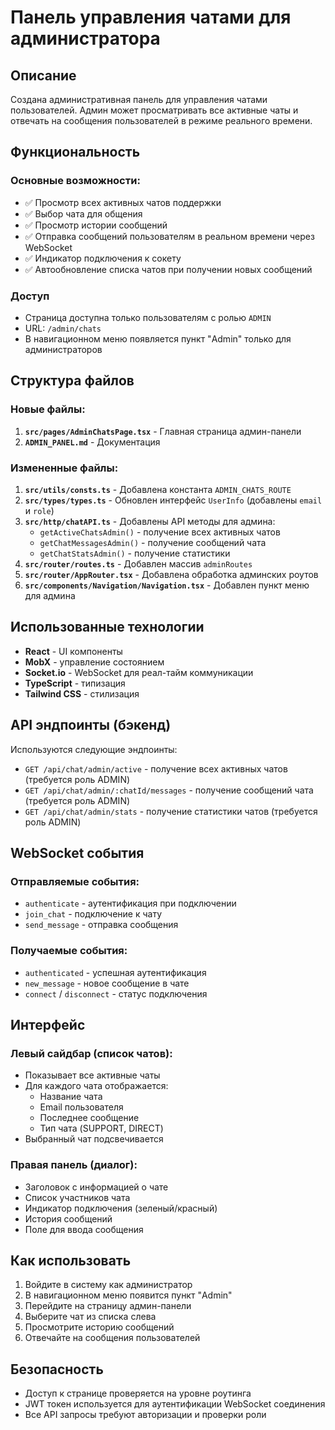 # Панель управления чатами для администратора

## Описание
Создана административная панель для управления чатами пользователей. Админ может просматривать все активные чаты и отвечать на сообщения пользователей в режиме реального времени.

## Функциональность

### Основные возможности:
- ✅ Просмотр всех активных чатов поддержки
- ✅ Выбор чата для общения
- ✅ Просмотр истории сообщений
- ✅ Отправка сообщений пользователям в реальном времени через WebSocket
- ✅ Индикатор подключения к сокету
- ✅ Автообновление списка чатов при получении новых сообщений

### Доступ
- Страница доступна только пользователям с ролью `ADMIN`
- URL: `/admin/chats`
- В навигационном меню появляется пункт "Admin" только для администраторов

## Структура файлов

### Новые файлы:
1. **`src/pages/AdminChatsPage.tsx`** - Главная страница админ-панели
2. **`ADMIN_PANEL.md`** - Документация

### Измененные файлы:
1. **`src/utils/consts.ts`** - Добавлена константа `ADMIN_CHATS_ROUTE`
2. **`src/types/types.ts`** - Обновлен интерфейс `UserInfo` (добавлены `email` и `role`)
3. **`src/http/chatAPI.ts`** - Добавлены API методы для админа:
   - `getActiveChatsAdmin()` - получение всех активных чатов
   - `getChatMessagesAdmin()` - получение сообщений чата
   - `getChatStatsAdmin()` - получение статистики
4. **`src/router/routes.ts`** - Добавлен массив `adminRoutes`
5. **`src/router/AppRouter.tsx`** - Добавлена обработка админских роутов
6. **`src/components/Navigation/Navigation.tsx`** - Добавлен пункт меню для админа

## Использованные технологии
- **React** - UI компоненты
- **MobX** - управление состоянием
- **Socket.io** - WebSocket для реал-тайм коммуникации
- **TypeScript** - типизация
- **Tailwind CSS** - стилизация

## API эндпоинты (бэкенд)

Используются следующие эндпоинты:
- `GET /api/chat/admin/active` - получение всех активных чатов (требуется роль ADMIN)
- `GET /api/chat/admin/:chatId/messages` - получение сообщений чата (требуется роль ADMIN)
- `GET /api/chat/admin/stats` - получение статистики чатов (требуется роль ADMIN)

## WebSocket события

### Отправляемые события:
- `authenticate` - аутентификация при подключении
- `join_chat` - подключение к чату
- `send_message` - отправка сообщения

### Получаемые события:
- `authenticated` - успешная аутентификация
- `new_message` - новое сообщение в чате
- `connect` / `disconnect` - статус подключения

## Интерфейс

### Левый сайдбар (список чатов):
- Показывает все активные чаты
- Для каждого чата отображается:
  - Название чата
  - Email пользователя
  - Последнее сообщение
  - Тип чата (SUPPORT, DIRECT)
- Выбранный чат подсвечивается

### Правая панель (диалог):
- Заголовок с информацией о чате
- Список участников чата
- Индикатор подключения (зеленый/красный)
- История сообщений
- Поле для ввода сообщения

## Как использовать

1. Войдите в систему как администратор
2. В навигационном меню появится пункт "Admin"
3. Перейдите на страницу админ-панели
4. Выберите чат из списка слева
5. Просмотрите историю сообщений
6. Отвечайте на сообщения пользователей

## Безопасность
- Доступ к странице проверяется на уровне роутинга
- JWT токен используется для аутентификации WebSocket соединения
- Все API запросы требуют авторизации и проверки роли

